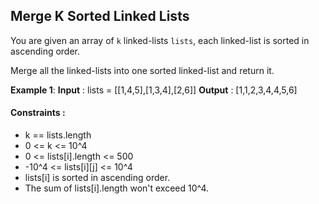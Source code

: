 ## Merge K Sorted Linked Lists

You are given an array of `k` linked-lists `lists`, each linked-list is sorted in ascending order.

Merge all the linked-lists into one sorted linked-list and return it.


**Example 1**:
**Input** : lists = [[1,4,5],[1,3,4],[2,6]]
**Output** : [1,1,2,3,4,4,5,6]


#### Constraints :

- k == lists.length
- 0 <= k <= 10^4
- 0 <= lists[i].length <= 500
- -10^4 <= lists[i][j] <= 10^4
- lists[i] is sorted in ascending order.
- The sum of lists[i].length won't exceed 10^4.

